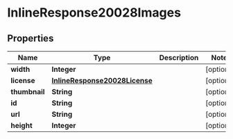 

# InlineResponse20028Images


## Properties

Name | Type | Description | Notes
------------ | ------------- | ------------- | -------------
**width** | **Integer** |  |  [optional]
**license** | [**InlineResponse20028License**](InlineResponse20028License.md) |  |  [optional]
**thumbnail** | **String** |  |  [optional]
**id** | **String** |  |  [optional]
**url** | **String** |  |  [optional]
**height** | **Integer** |  |  [optional]



